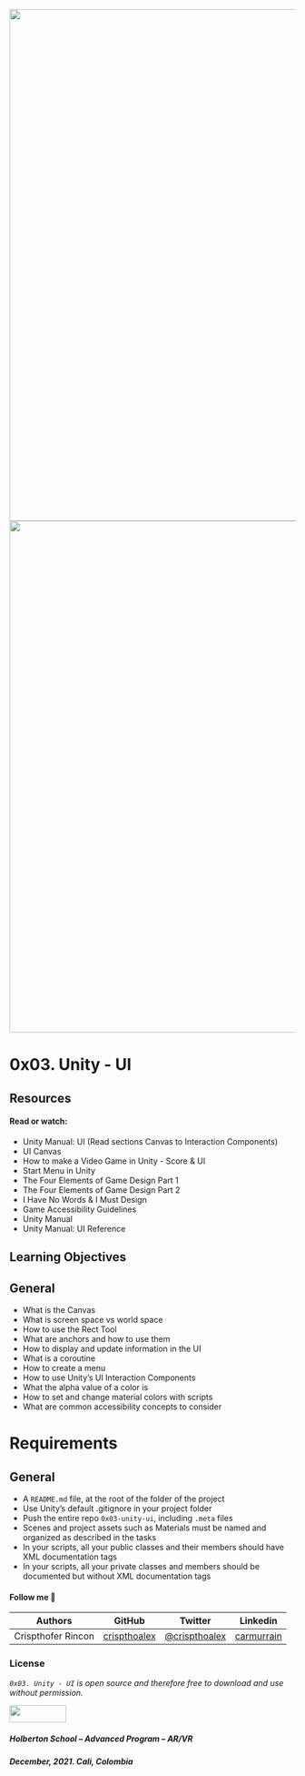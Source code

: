 <a href= "url"><img src="https://s3.amazonaws.com/intranet-projects-files/holbertonschool-cs-unity/422/12b.gif" width="900px"></a>
<br>
<a href= "url"><img src="https://s3.amazonaws.com/intranet-projects-files/holbertonschool-cs-unity/422/7b.gif" width="900px"></a>

# 0x03. Unity - UI

## Resources
#### Read or watch:

* Unity Manual: UI (Read sections Canvas to Interaction Components)
* UI Canvas
* How to make a Video Game in Unity - Score & UI
* Start Menu in Unity
* The Four Elements of Game Design Part 1
* The Four Elements of Game Design Part 2
* I Have No Words & I Must Design
* Game Accessibility Guidelines
* Unity Manual
* Unity Manual: UI Reference


## Learning Objectives

## General
* What is the Canvas
* What is screen space vs world space
* How to use the Rect Tool
* What are anchors and how to use them
* How to display and update information in the UI
* What is a coroutine
* How to create a menu
* How to use Unity’s UI Interaction Components
* What the alpha value of a color is
* How to set and change material colors with scripts
* What are common accessibility concepts to consider

# Requirements
## General
* A ``README.md`` file, at the root of the folder of the project
* Use Unity’s default .gitignore in your project folder
* Push the entire repo ``0x03-unity-ui``, including ``.meta`` files
* Scenes and project assets such as Materials must be named and organized as described in the tasks
* In your scripts, all your public classes and their members should have XML documentation tags
* In your scripts, all your private classes and members should be documented but without XML documentation tags

#### Follow me 💬

| Authors | GitHub | Twitter | Linkedin |
| :---: | :---: | :---: | :---: |
| Crispthofer Rincon | [crispthoalex](https://github.com/crispthoalex) | [@crispthoalex](https://twitter.com/crispthoalex) | [carmurrain](https://www.linkedin.com/in/carmurrain) |

### License
*`0x03. Unity - UI` is open source and therefore free to download and use without permission.*

<a href="url"><img src="https://www.holbertonschool.com/holberton-logo.png" align="middle" width="100" height="30"></a>

##### Holberton School – Advanced Program – AR/VR
##### December, 2021. Cali, Colombia

